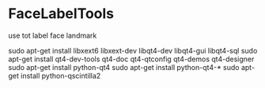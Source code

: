 # FaceLabelTools
use tot label face landmark

sudo apt-get install libxext6 libxext-dev libqt4-dev libqt4-gui libqt4-sql
sudo apt-get install qt4-dev-tools qt4-doc qt4-qtconfig qt4-demos qt4-designer
sudo apt-get install python-qt4
sudo apt-get install python-qt4-*
sudo apt-get install python-qscintilla2
